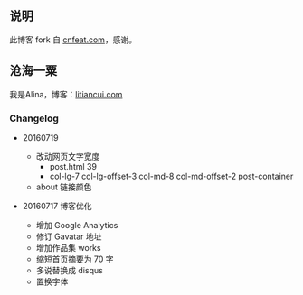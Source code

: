 ## 说明

此博客 fork 自 [cnfeat.com](cnfeat.com)，感谢。

## 沧海一粟

我是Alina，博客：[litiancui.com](litiancui.com)

### Changelog

- 20160719 
	+ 改动网页文字宽度
		+ post.html 39
		+ col-lg-7 col-lg-offset-3 col-md-8 col-md-offset-2 post-container
	+ about 链接颜色

- 20160717 博客优化
	- 增加 Google Analytics
	* 修订 Gavatar 地址
	* 增加作品集 works
	* 缩短首页摘要为 70 字
	* 多说替换成 disqus
	* 置换字体



